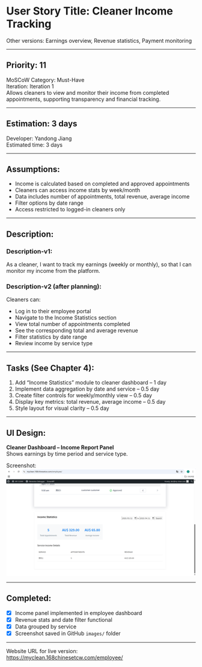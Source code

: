 # User Story Title: Cleaner Income Tracking  
Other versions: Earnings overview, Revenue statistics, Payment monitoring

---

## Priority: 11  
MoSCoW Category: Must-Have  
Iteration: Iteration 1  
Allows cleaners to view and monitor their income from completed appointments, supporting transparency and financial tracking.

---

## Estimation: 3 days  
Developer: Yandong Jiang  
Estimated time: 3 days  

---

## Assumptions:
- Income is calculated based on completed and approved appointments  
- Cleaners can access income stats by week/month  
- Data includes number of appointments, total revenue, average income  
- Filter options by date range  
- Access restricted to logged-in cleaners only  

---

## Description:

### Description-v1:  
As a cleaner, I want to track my earnings (weekly or monthly), so that I can monitor my income from the platform.

### Description-v2 (after planning):  
Cleaners can:  
- Log in to their employee portal  
- Navigate to the Income Statistics section  
- View total number of appointments completed  
- See the corresponding total and average revenue  
- Filter statistics by date range  
- Review income by service type  

---

## Tasks (See Chapter 4):
1. Add “Income Statistics” module to cleaner dashboard – 1 day  
2. Implement data aggregation by date and service – 0.5 day  
3. Create filter controls for weekly/monthly view – 0.5 day  
4. Display key metrics: total revenue, average income – 0.5 day  
5. Style layout for visual clarity – 0.5 day  

---

## UI Design:

**Cleaner Dashboard – Income Report Panel**  
Shows earnings by time period and service type.

Screenshot:  
![Cleaner Income](../images/cleaner_income.png)

---

## Completed:

- [x] Income panel implemented in employee dashboard  
- [x] Revenue stats and date filter functional  
- [x] Data grouped by service  
- [x] Screenshot saved in GitHub `images/` folder  

---

Website URL for live version:  
https://myclean.168chinesetcw.com/employee/
